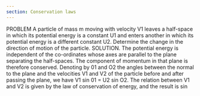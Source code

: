 ```yaml
---
section: Conservation laws
---
```


PROBLEM
A particle of mass m moving with velocity V1 leaves a half-space in which its potential energy
is a constant U1 and enters another in which its potential energy is a different constant U2.
Determine the change in the direction of motion of the particle.
SOLUTION. The potential energy is independent of the co-ordinates whose axes are parallel
to the plane separating the half-spaces. The component of momentum in that plane is
therefore conserved. Denoting by 01 and O2 the angles between the normal to the plane and
the velocities V1 and V2 of the particle before and after passing the plane, we have V1 sin 01
= U2 sin O2. The relation between V1 and V2 is given by the law of conservation of energy,
and the result is
sin
